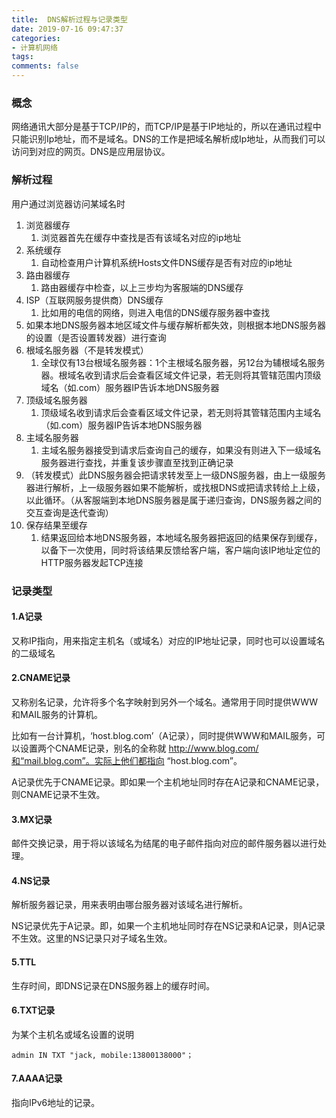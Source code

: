 ```yaml
---
title:  DNS解析过程与记录类型
date: 2019-07-16 09:47:37
categories:
- 计算机网络
tags:
comments: false
---
```


### 概念
网络通讯大部分是基于TCP/IP的，而TCP/IP是基于IP地址的，所以在通讯过程中只能识别Ip地址，而不是域名。DNS的工作是把域名解析成Ip地址，从而我们可以访问到对应的网页。DNS是应用层协议。

### 解析过程
用户通过浏览器访问某域名时
1. 浏览器缓存
    1. 浏览器首先在缓存中查找是否有该域名对应的ip地址
1. 系统缓存
    1. 自动检查用户计算机系统Hosts文件DNS缓存是否有对应的ip地址
1. 路由器缓存
    1. 路由器缓存中检查，以上三步均为客服端的DNS缓存
1. ISP（互联网服务提供商）DNS缓存
    1. 比如用的电信的网络，则进入电信的DNS缓存服务器中查找
1. 如果本地DNS服务器本地区域文件与缓存解析都失效，则根据本地DNS服务器的设置（是否设置转发器）进行查询
1. 根域名服务器（不是转发模式）
    1. 全球仅有13台根域名服务器：1个主根域名服务器，另12台为辅根域名服务器。根域名收到请求后会查看区域文件记录，若无则将其管辖范围内顶级域名（如.com）服务器IP告诉本地DNS服务器
1. 顶级域名服务器
    1. 顶级域名收到请求后会查看区域文件记录，若无则将其管辖范围内主域名（如.com）服务器IP告诉本地DNS服务器
1. 主域名服务器
    1. 主域名服务器接受到请求后查询自己的缓存，如果没有则进入下一级域名服务器进行查找，并重复该步骤直至找到正确记录
1. （转发模式）此DNS服务器会把请求转发至上一级DNS服务器，由上一级服务器进行解析，上一级服务器如果不能解析，或找根DNS或把请求转给上上级，以此循环。（从客服端到本地DNS服务器是属于递归查询，DNS服务器之间的交互查询是迭代查询）
1. 保存结果至缓存
    1. 结果返回给本地DNS服务器，本地域名服务器把返回的结果保存到缓存，以备下一次使用，同时将该结果反馈给客户端，客户端向该IP地址定位的HTTP服务器发起TCP连接

### 记录类型
#### 1.A记录
又称IP指向，用来指定主机名（或域名）对应的IP地址记录，同时也可以设置域名的二级域名

#### 2.CNAME记录
又称别名记录，允许将多个名字映射到另外一个域名。通常用于同时提供WWW和MAIL服务的计算机。

比如有一台计算机，‘host.blog.com’（A记录），同时提供WWW和MAIL服务，可以设置两个CNAME记录，别名的全称就 http://www.blog.com/和“mail.blog.com”。实际上他们都指向 “host.blog.com”。

A记录优先于CNAME记录。即如果一个主机地址同时存在A记录和CNAME记录，则CNAME记录不生效。

#### 3.MX记录
邮件交换记录，用于将以该域名为结尾的电子邮件指向对应的邮件服务器以进行处理。

#### 4.NS记录
解析服务器记录，用来表明由哪台服务器对该域名进行解析。

NS记录优先于A记录。即，如果一个主机地址同时存在NS记录和A记录，则A记录不生效。这里的NS记录只对子域名生效。

#### 5.TTL
生存时间，即DNS记录在DNS服务器上的缓存时间。

#### 6.TXT记录
为某个主机名或域名设置的说明

```shell
admin IN TXT "jack, mobile:13800138000"；
```

#### 7.AAAA记录
指向IPv6地址的记录。